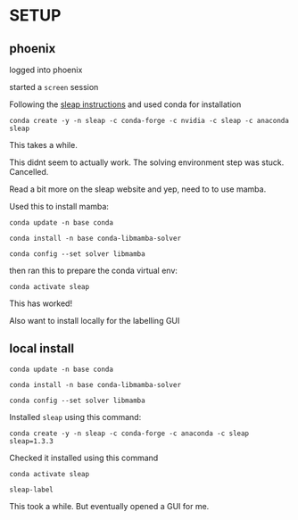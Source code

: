 # SETUP

## phoenix 

logged into phoenix

started a `screen` session

Following the [sleap instructions](https://sleap.ai/) and used conda for installation 

`conda create -y -n sleap -c conda-forge -c nvidia -c sleap -c anaconda sleap`

This takes a while. 

This didnt seem to actually work. The solving environment step was stuck. Cancelled. 

Read a bit more on the sleap website and yep, need to to use mamba. 

Used this to install mamba: 

`conda update -n base conda`

`conda install -n base conda-libmamba-solver`

`conda config --set solver libmamba`

then ran this to prepare the conda virtual env: 

`conda activate sleap`

This has worked! 

Also want to install locally for the labelling GUI

## local install

`conda update -n base conda`

`conda install -n base conda-libmamba-solver`

`conda config --set solver libmamba`


Installed `sleap` using this command: 

`conda create -y -n sleap -c conda-forge -c anaconda -c sleap sleap=1.3.3` 

Checked it installed using this command

`conda activate sleap`

`sleap-label`

This took a while. But eventually opened a GUI for me. 

